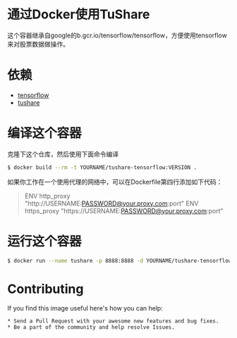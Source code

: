 # 通过Docker使用TuShare

这个容器继承自google的b.gcr.io/tensorflow/tensorflow，方便使用tensorflow来对股票数据做操作。

# 依赖

* [tensorflow](https://github.com/tensorflow/tensorflow)
* [tushare](https://github.com/waditu/tushare)

# 编译这个容器

克隆下这个仓库，然后使用下面命令编译

```bash
$ docker build --rm -t YOURNAME/tushare-tensorflow:VERSION .
```

如果你工作在一个使用代理的网络中，可以在Dockerfile第四行添加如下代码：

> ENV http_proxy "http://USERNAME:PASSWORD@your.proxy.com:port"
> ENV https_proxy "https://USERNAME:PASSWORD@your.proxy.com:port"

# 运行这个容器

```bash
$ docker run --name tushare -p 8888:8888 -d YOURNAME/tushare-tensorflow:VERSION
```

# Contributing

If you find this image useful here's how you can help:

    * Send a Pull Request with your awesome new features and bug fixes.
    * Be a part of the community and help resolve Issues.
